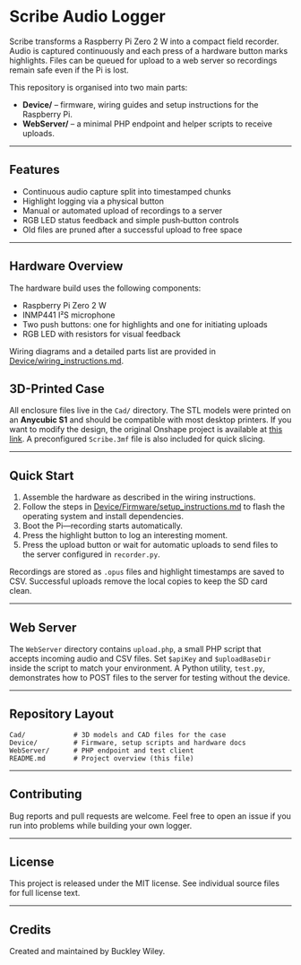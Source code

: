 # Scribe Audio Logger

Scribe transforms a Raspberry Pi Zero 2 W into a compact field recorder. Audio is captured continuously and each press of a hardware button marks highlights. Files can be queued for upload to a web server so recordings remain safe even if the Pi is lost.

This repository is organised into two main parts:

- **Device/** – firmware, wiring guides and setup instructions for the Raspberry Pi.
- **WebServer/** – a minimal PHP endpoint and helper scripts to receive uploads.

---

## Features

- Continuous audio capture split into timestamped chunks
- Highlight logging via a physical button
- Manual or automated upload of recordings to a server
- RGB LED status feedback and simple push‑button controls
- Old files are pruned after a successful upload to free space

---

## Hardware Overview

The hardware build uses the following components:

- Raspberry Pi Zero 2 W
- INMP441 I²S microphone
- Two push buttons: one for highlights and one for initiating uploads
- RGB LED with resistors for visual feedback

Wiring diagrams and a detailed parts list are provided in
[Device/wiring_instructions.md](Device/wiring_instructions.md).

## 3D-Printed Case

All enclosure files live in the `Cad/` directory. The STL models were
printed on an **Anycubic S1** and should be compatible with most desktop
printers. If you want to modify the design, the original Onshape project
is available at [this link](https://cad.onshape.com/documents/3eb0c03f667fd218b6465f3e/w/64f544e1ef4dcc4bc9220305/e/b0f011cba6411f833e96eb2d?renderMode=0&uiState=686c31687eb09201081bcbbc).
A preconfigured `Scribe.3mf` file is also included for quick slicing.

---

## Quick Start

1. Assemble the hardware as described in the wiring instructions.
2. Follow the steps in
   [Device/Firmware/setup_instructions.md](Device/Firmware/setup_instructions.md)
   to flash the operating system and install dependencies.
3. Boot the Pi—recording starts automatically.
4. Press the highlight button to log an interesting moment.
5. Press the upload button or wait for automatic uploads to send files to the
   server configured in `recorder.py`.

Recordings are stored as `.opus` files and highlight timestamps are saved to
CSV. Successful uploads remove the local copies to keep the SD card clean.

---

## Web Server

The `WebServer` directory contains `upload.php`, a small PHP script that accepts
incoming audio and CSV files. Set `$apiKey` and `$uploadBaseDir` inside the
script to match your environment. A Python utility, `test.py`, demonstrates how
to POST files to the server for testing without the device.

---

## Repository Layout

```
Cad/            # 3D models and CAD files for the case
Device/         # Firmware, setup scripts and hardware docs
WebServer/      # PHP endpoint and test client
README.md       # Project overview (this file)
```

---

## Contributing

Bug reports and pull requests are welcome. Feel free to open an issue if you run
into problems while building your own logger.

---

## License

This project is released under the MIT license. See individual source files for
full license text.

---

## Credits

Created and maintained by Buckley Wiley.
